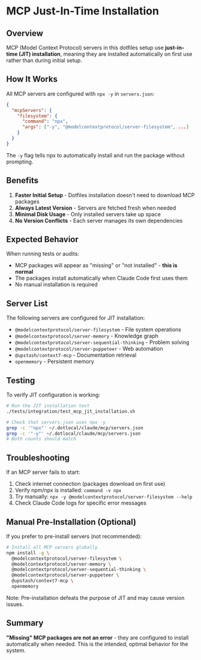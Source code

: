 # MCP Just-In-Time Installation

## Overview

MCP (Model Context Protocol) servers in this dotfiles setup use **just-in-time (JIT) installation**, meaning they are installed automatically on first use rather than during initial setup.

## How It Works

All MCP servers are configured with `npx -y` in `servers.json`:

```json
{
  "mcpServers": {
    "filesystem": {
      "command": "npx",
      "args": ["-y", "@modelcontextprotocol/server-filesystem", ...]
    }
  }
}
```

The `-y` flag tells npx to automatically install and run the package without prompting.

## Benefits

1. **Faster Initial Setup** - Dotfiles installation doesn't need to download MCP packages
2. **Always Latest Version** - Servers are fetched fresh when needed
3. **Minimal Disk Usage** - Only installed servers take up space
4. **No Version Conflicts** - Each server manages its own dependencies

## Expected Behavior

When running tests or audits:
- MCP packages will appear as "missing" or "not installed" - **this is normal**
- The packages install automatically when Claude Code first uses them
- No manual installation is required

## Server List

The following servers are configured for JIT installation:
- `@modelcontextprotocol/server-filesystem` - File system operations
- `@modelcontextprotocol/server-memory` - Knowledge graph
- `@modelcontextprotocol/server-sequential-thinking` - Problem solving
- `@modelcontextprotocol/server-puppeteer` - Web automation
- `@upstash/context7-mcp` - Documentation retrieval
- `openmemory` - Persistent memory

## Testing

To verify JIT configuration is working:

```bash
# Run the JIT installation test
./tests/integration/test_mcp_jit_installation.sh

# Check that servers.json uses npx -y
grep -c '"npx"' ~/.dotlocal/claude/mcp/servers.json
grep -c '"-y"' ~/.dotlocal/claude/mcp/servers.json
# Both counts should match
```

## Troubleshooting

If an MCP server fails to start:
1. Check internet connection (packages download on first use)
2. Verify npm/npx is installed: `command -v npx`
3. Try manually: `npx -y @modelcontextprotocol/server-filesystem --help`
4. Check Claude Code logs for specific error messages

## Manual Pre-Installation (Optional)

If you prefer to pre-install servers (not recommended):

```bash
# Install all MCP servers globally
npm install -g \
  @modelcontextprotocol/server-filesystem \
  @modelcontextprotocol/server-memory \
  @modelcontextprotocol/server-sequential-thinking \
  @modelcontextprotocol/server-puppeteer \
  @upstash/context7-mcp \
  openmemory
```

Note: Pre-installation defeats the purpose of JIT and may cause version issues.

## Summary

**"Missing" MCP packages are not an error** - they are configured to install automatically when needed. This is the intended, optimal behavior for the system.